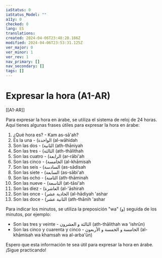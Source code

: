 ```yaml
---
iaStatus: 0
iaStatus_Model: ""
a11y: 0
checked: 0
lang: ES
translations: 
created: 2024-04-06T23:48:20.186Z
modified: 2024-04-06T23:53:31.125Z
ver_major: 0
ver_minor: 1
ver_rev: 1
nav_primary: []
nav_secondary: []
tags: []
---
```

# Expresar la hora (A1-AR)

[[A1-AR]]

Para expresar la hora en árabe, se utiliza el sistema de reloj de 24 horas. Aquí tienes algunas frases útiles para expresar la hora en árabe:

1. ¿Qué hora es? - Kam as-sā'ah?
2. Es la una - (الواحدة (al-wāhidah
3. Son las dos - (الثانية (ath-thāniyah
4. Son las tres - (الثالثة (ath-thālithah
5. Son las cuatro - (الرابعة (ar-rābi'ah
6. Son las cinco - (الخامسة (al-khāmisah
7. Son las seis - (السادسة (as-sādisah
8. Son las siete - (السابعة (as-sābi'ah
9. Son las ocho - (الثامنة (ath-thāminah
10. Son las nueve - (التاسعة (at-tāsi'ah
11. Son las diez - (العاشرة (al-'āshirah
12. Son las once - (الحادية عشر (al-hādiyah 'ashar
13. Son las doce - (الثانية عشر (ath-thānih 'ashar

Para indicar los minutos, se utiliza la preposición "wa" (و) seguida de los minutos, por ejemplo:

- Son las tres y veinte - الثالثة و العشرون (ath-thālithah wa 'ishrūn)
- Son las cinco y cuarenta y cinco - الخامسة و الخمسة و الأربعون (al-khāmisah wa khamsah wa al-arba'ūn)

Espero que esta información te sea útil para expresar la hora en árabe. ¡Sigue practicando!
